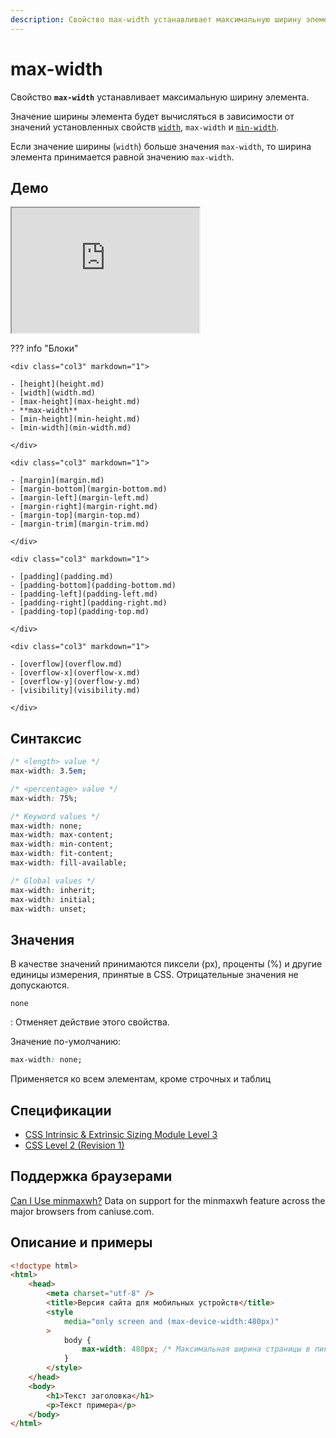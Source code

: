 ```yaml
---
description: Свойство max-width устанавливает максимальную ширину элемента
---
```


# max-width

Свойство **`max-width`** устанавливает максимальную ширину элемента.

Значение ширины элемента будет вычисляться в зависимости от значений установленных свойств [`width`](width.md), `max-width` и [`min-width`](min-width.md).

Если значение ширины (`width`) больше значения `max-width`, то ширина элемента принимается равной значению `max-width`.

## Демо

<iframe class="interactive is-default-height" height="200" src="https://interactive-examples.mdn.mozilla.net/pages/css/max-width.html" title="MDN Web Docs Interactive Example" loading="lazy" data-readystate="complete"></iframe>

??? info "Блоки"

    <div class="col3" markdown="1">

    - [height](height.md)
    - [width](width.md)
    - [max-height](max-height.md)
    - **max-width**
    - [min-height](min-height.md)
    - [min-width](min-width.md)

    </div>

    <div class="col3" markdown="1">

    - [margin](margin.md)
    - [margin-bottom](margin-bottom.md)
    - [margin-left](margin-left.md)
    - [margin-right](margin-right.md)
    - [margin-top](margin-top.md)
    - [margin-trim](margin-trim.md)

    </div>

    <div class="col3" markdown="1">

    - [padding](padding.md)
    - [padding-bottom](padding-bottom.md)
    - [padding-left](padding-left.md)
    - [padding-right](padding-right.md)
    - [padding-top](padding-top.md)

    </div>

    <div class="col3" markdown="1">

    - [overflow](overflow.md)
    - [overflow-x](overflow-x.md)
    - [overflow-y](overflow-y.md)
    - [visibility](visibility.md)

    </div>

## Синтаксис

```css
/* <length> value */
max-width: 3.5em;

/* <percentage> value */
max-width: 75%;

/* Keyword values */
max-width: none;
max-width: max-content;
max-width: min-content;
max-width: fit-content;
max-width: fill-available;

/* Global values */
max-width: inherit;
max-width: initial;
max-width: unset;
```

## Значения

В качестве значений принимаются пиксели (px), проценты (%) и другие единицы измерения, принятые в CSS. Отрицательные значения не допускаются.

`none`

: Отменяет действие этого свойства.

Значение по-умолчанию:

```css
max-width: none;
```

Применяется ко всем элементам, кроме строчных и таблиц

## Спецификации

-   [CSS Intrinsic & Extrinsic Sizing Module Level 3](http://dev.w3.org/csswg/css3-sizing/#width-height-keywords)
-   [CSS Level 2 (Revision 1)](http://www.w3.org/TR/CSS2/visudet.html#min-max-widths)

## Поддержка браузерами

<p class="ciu_embed" data-feature="minmaxwh" data-periods="future_1,current,past_1,past_2">
  <a href="http://caniuse.com/#feat=minmaxwh">Can I Use minmaxwh?</a> Data on support for the minmaxwh feature across the major browsers from caniuse.com.
</p>

## Описание и примеры

```html
<!doctype html>
<html>
    <head>
        <meta charset="utf-8" />
        <title>Версия сайта для мобильных устройств</title>
        <style
            media="only screen and (max-device-width:480px)"
        >
            body {
                max-width: 480px; /* Максимальная ширина страницы в пикселях */
            }
        </style>
    </head>
    <body>
        <h1>Текст заголовка</h1>
        <p>Текст примера</p>
    </body>
</html>
```
